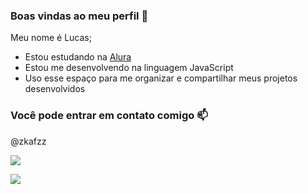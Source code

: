 ### Boas vindas ao meu perfil 💙

Meu nome é Lucas;
- Estou estudando na [Alura](https://www.alura.com.br)
- Estou me desenvolvendo na linguagem JavaScript
- Uso esse espaço para me organizar e compartilhar meus projetos desenvolvidos


### Você pode entrar em contato comigo 📫


@zkafzz


![](https://media.tenor.com/2IZ0O8cw21YAAAAd/fadsfantasy.gif)

![](https://img.shields.io/badge/JavaScript-323330?style=for-the-badge&logo=javascript&logoColor=F7DF1E)
